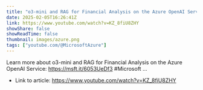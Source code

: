 ```yaml
---
title: "o3-mini and RAG for Financial Analysis on the Azure OpenAI Service"
date: 2025-02-05T16:26:41Z
link: https://www.youtube.com/watch?v=KZ_8fiU8ZHY
showShare: false
showReadTime: false
thumbnail: images/azure.png
tags: ["youtube.com/@MicrosoftAzure"]
---
```

Learn more about o3-mini and RAG for Financial Analysis on the Azure OpenAI Service: https://msft.it/6053UeDf3 #Microsoft ...

- Link to article: https://www.youtube.com/watch?v=KZ_8fiU8ZHY